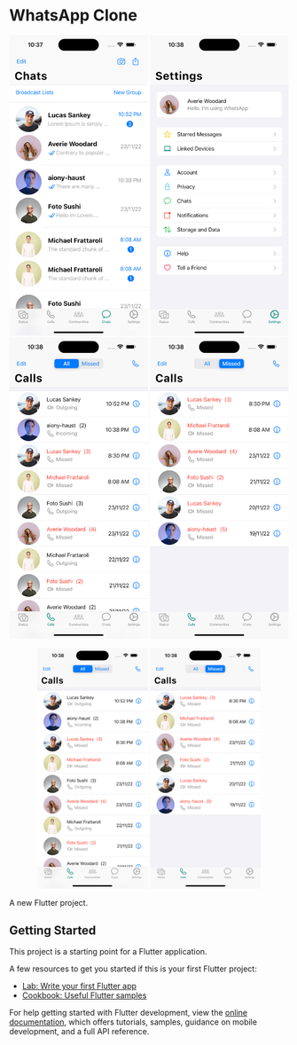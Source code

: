 # WhatsApp Clone
<p align="center">
  <img src="https://github.com/decodevM/whatsapp_clone/blob/main/assets/screenshots/chats.png" width="250" title="Chats">
  <img src="https://github.com/decodevM/whatsapp_clone/blob/main/assets/screenshots/settings.png" width="250" title="Settings">
  <img src="https://github.com/decodevM/whatsapp_clone/blob/main/assets/screenshots/calls.png" width="250" title="Calls">
  <img src="https://github.com/decodevM/whatsapp_clone/blob/main/assets/screenshots/calls-missed.png" width="250" title="Calls-Missed">
</p>

<p align="center">
  <img src="https://github.com/decodevM/whatsapp_clone/blob/main/assets/screenshots/calls.png" width="200" title="Calls">
  <img src="https://github.com/decodevM/whatsapp_clone/blob/main/assets/screenshots/calls-missed.png" width="200" title="Calls-Missed">
</p>

A new Flutter project.

## Getting Started

This project is a starting point for a Flutter application.

A few resources to get you started if this is your first Flutter project:

- [Lab: Write your first Flutter app](https://docs.flutter.dev/get-started/codelab)
- [Cookbook: Useful Flutter samples](https://docs.flutter.dev/cookbook)

For help getting started with Flutter development, view the
[online documentation](https://docs.flutter.dev/), which offers tutorials,
samples, guidance on mobile development, and a full API reference.
